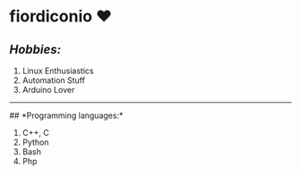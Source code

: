 # **fiordiconio** ❤️

## *Hobbies:*
<ol>
  <li> Linux Enthusiastics </li>
  <li> Automation Stuff </li>
  <li> Arduino Lover </li>
</ol>  
<hr>
## *Programming languages:*
<ol>
  <li> C++, C </li>
  <li> Python </li>
  <li> Bash </li>
  <li> Php </li>
  
</ol>  
